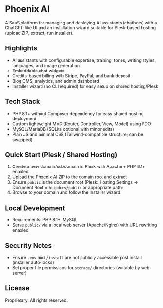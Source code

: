 # Phoenix AI

A SaaS platform for managing and deploying AI assistants (chatbots) with a ChatGPT-like UI and an installation wizard suitable for Plesk-based hosting (upload ZIP, extract, run installer).

## Highlights
- AI assistants with configurable expertise, training, tones, writing styles, languages, and image generation
- Embeddable chat widgets
- Credits-based billing with Stripe, PayPal, and bank deposit
- Blog CMS, analytics, and admin dashboard
- Installer wizard (no CLI required) for easy setup on shared hosting/Plesk

## Tech Stack
- PHP 8.1+ without Composer dependency for easy shared hosting deployment
- Custom lightweight MVC (Router, Controller, View, Model) using PDO
- MySQL/MariaDB (SQLite optional with minor edits)
- Plain JS and minimal CSS (Tailwind-compatible structure; can be swapped)

## Quick Start (Plesk / Shared Hosting)
1) Create a new domain/subdomain in Plesk with Apache + PHP 8.1+ enabled
2) Upload the Phoenix AI ZIP to the domain root and extract
3) Ensure `public` is the document root (Plesk: Hosting Settings -> Document Root = `httpdocs/public` or appropriate path)
4) Browse to your domain and follow the installer wizard

## Local Development
- Requirements: PHP 8.1+, MySQL
- Serve `public/` via a local web server (Apache/Nginx) with URL rewriting enabled

## Security Notes
- Ensure `.env` and `/install` are not publicly accessible post install (installer auto-locks)
- Set proper file permissions for `storage/` directories (writable by web server)

## License
Proprietary. All rights reserved.